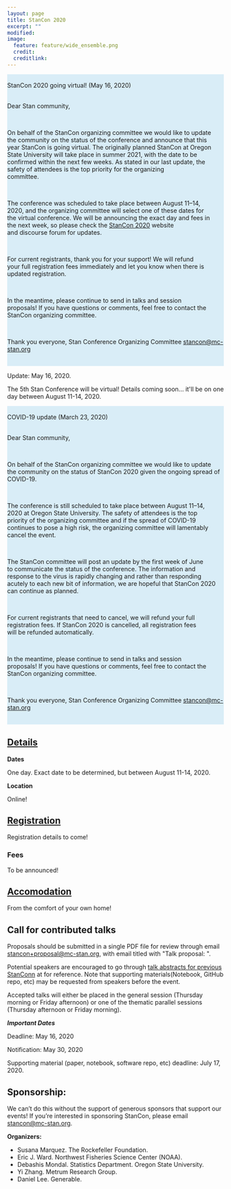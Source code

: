 ```yaml
---
layout: page
title: StanCon 2020
excerpt: ""
modified:
image:
  feature: feature/wide_ensemble.png
  credit:
  creditlink:
---
```


<div style="background-color: #d9edf7; white-space: pre-wrap;">
StanCon 2020 going virtual! (May 16, 2020)

Dear Stan community, 

On behalf of the StanCon organizing committee we would like to update the community on the status of the conference and announce that this year StanCon is going virtual. The originally planned StanCon at Oregon State University will take place in summer 2021, with the date to be confirmed within the next few weeks. As stated in our last update, the safety of attendees is the top priority for the organizing committee. 

The conference was scheduled to take place between August 11–14, 2020, and the organizing committee will select one of these dates for the virtual conference. We will be announcing the exact day and fees in the next week, so please check the [StanCon 2020](https://mc-stan.org/events/stancon2020/) website and discourse forum for updates.

For current registrants, thank you for your support! We will refund your full registration fees immediately and let you know when there is updated registration.

In the meantime, please continue to send in talks and session proposals! If you have questions or comments, feel free to contact the StanCon organizing committee. 

Thank you everyone,
Stan Conference Organizing Committee
stancon@mc-stan.org

</div>

Update: May 16, 2020.

The 5th Stan Conference will be virtual! Details coming soon... it'll be on one day between August 11-14, 2020.


<div style="background-color: #d9edf7; white-space: pre-wrap;">
COVID-19 update (March 23, 2020)

Dear Stan community, 

On behalf of the StanCon organizing committee we would like to update the community on the status of StanCon 2020 given the ongoing spread of COVID-19.

The conference is still scheduled to take place between August 11–14, 2020 at Oregon State University. The safety of attendees is the top priority of the organizing committee and if the spread of COVID-19 continues to pose a high risk, the organizing committee will lamentably cancel the event. 

The StanCon committee will post an update by the first week of June to communicate the status of the conference. The information and response to the virus is rapidly changing and rather than responding acutely to each new bit of information, we are hopeful that StanCon 2020 can continue as planned.

For current registrants that need to cancel, we will refund your full registration fees. If StanCon 2020 is cancelled, all registration fees will be refunded automatically.

In the meantime, please continue to send in talks and session proposals! If you have questions or comments, feel free to contact the StanCon organizing committee. 

Thank you everyone,
Stan Conference Organizing Committee
stancon@mc-stan.org
</div>


## [Details](#details)

**Dates**

One day. Exact date to be determined, but between August 11-14, 2020.

**Location**

Online! 

## [Registration](#registration)

Registration details to come! 

### Fees

To be announced!

## [Accomodation](#accommodation)

From the comfort of your own home!



## Call for contributed talks

Proposals should be submitted in a single PDF file for review through email <stancon+proposal@mc-stan.org>, with email titled with "Talk proposal: ". 

Potential speakers are encouraged to go through [talk abstracts for previous StanConn](https://github.com/stan-dev/stancon_talks#2018-helsinki-peer-reviewed-contributed-talks) at for reference. Note that supporting materials(Notebook, GitHub repo, etc) may be requested from speakers before the event.

Accepted talks will either be placed in the general session (Thursday morning or Friday afternoon) or one of the thematic parallel sessions (Thursday afternoon or Friday morning).

***Important Dates***

Deadline: May 16, 2020

Notification: May 30, 2020

Supporting material (paper, notebook, software repo, etc) deadline: July 17, 2020.

## Sponsorship:

We can’t do this without the support of generous sponsors that support our events! If you’re interested in sponsoring StanCon, please email <stancon@mc-stan.org>.


**Organizers:**

   - Susana Marquez. The Rockefeller Foundation.
   - Eric J. Ward. Northwest Fisheries Science Center (NOAA).
   - Debashis Mondal. Statistics Department. Oregon State University.
   - Yi Zhang. Metrum Research Group.
   - Daniel Lee. Generable.
